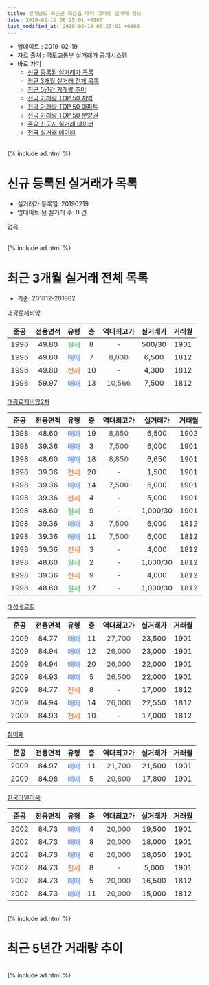 ```yaml
---
title: 전라남도 화순군 화순읍 대리 아파트 실거래 정보
date: 2019-02-19 06:25:01 +0900
last_modified_at: 2019-02-19 06:25:01 +0900
---
```


* 업데이트 : 2019-02-19
* 자료 출처 : [국토교통부 실거래가 공개시스템](http://rt.molit.go.kr)
* 바로 가기
    * [신규 등록된 실거래가 목록](#신규-등록된-실거래가-목록)
    * [최근 3개월 실거래 전체 목록](#최근-3개월-실거래-전체-목록)
    * [최근 5년간 거래량 추이](#최근-5년간-거래량-추이)
    * [전국 거래량 TOP 50 지역](https://ayogom.github.io/apt-trade-info/최근-3개월-전국에서-가장-거래가-많이-발생한-지역)
    * [전국 거래량 TOP 50 아파트](https://ayogom.github.io/apt-trade-info/최근-3개월-전국에서-가장-거래가-많이-발생한-아파트)
    * [전국 거래량 TOP 50 분양권](https://ayogom.github.io/apt-trade-info/최근-3개월-전국에서-가장-거래가-많이-발생한-분양권)
    * [주요 신도시 실거래 데이터](https://ayogom.github.io/apt-trade-info/주요-신도시)
    * [전국 실거래 데이터](https://ayogom.github.io/apt-trade-info/전국)
<br>
{% include ad.html %}
<br>

# 신규 등록된 실거래가 목록
* 실거래가 등록일: 20190219
* 업데이트 된 실거래 수: 0 건

없음

<br>
{% include ad.html %}
<br>

# 최근 3개월 실거래 전체 목록
* 기준: 201812-201902


[대광로제비앙](https://search.naver.com/search.naver?query=%EC%A0%84%EB%9D%BC%EB%82%A8%EB%8F%84+%ED%99%94%EC%88%9C%EA%B5%B0+%ED%99%94%EC%88%9C%EC%9D%8D+%EB%8C%80%EB%A6%AC+%EB%8C%80%EA%B4%91%EB%A1%9C%EC%A0%9C%EB%B9%84%EC%95%99)

|준공|전용면적|유형|층|역대최고가|실거래가|거래월|
|:---:|:---:|:---:|:---:|:---:|:---:|:---:|
|1996|49.80|<span style="color:#34a853">월세</span>|8|<span style="color:#444444">-</span>|500/30|1901|
|1996|49.80|<span style="color:#4285f3">매매</span>|7|<span style="color:#444444">8,830</span>|6,500|1812|
|1996|49.80|<span style="color:#ff5a00">전세</span>|10|<span style="color:#444444">-</span>|4,300|1812|
|1996|59.97|<span style="color:#4285f3">매매</span>|13|<span style="color:#444444">10,566</span>|7,500|1812|

[대광로제비앙2차](https://search.naver.com/search.naver?query=%EC%A0%84%EB%9D%BC%EB%82%A8%EB%8F%84+%ED%99%94%EC%88%9C%EA%B5%B0+%ED%99%94%EC%88%9C%EC%9D%8D+%EB%8C%80%EB%A6%AC+%EB%8C%80%EA%B4%91%EB%A1%9C%EC%A0%9C%EB%B9%84%EC%95%992%EC%B0%A8)

|준공|전용면적|유형|층|역대최고가|실거래가|거래월|
|:---:|:---:|:---:|:---:|:---:|:---:|:---:|
|1998|48.60|<span style="color:#4285f3">매매</span>|19|<span style="color:#444444">8,850</span>|6,500|1902|
|1998|39.36|<span style="color:#4285f3">매매</span>|3|<span style="color:#444444">7,500</span>|6,000|1901|
|1998|48.60|<span style="color:#4285f3">매매</span>|18|<span style="color:#444444">8,850</span>|6,650|1901|
|1998|39.36|<span style="color:#ff5a00">전세</span>|20|<span style="color:#444444">-</span>|1,500|1901|
|1998|39.36|<span style="color:#4285f3">매매</span>|14|<span style="color:#444444">7,500</span>|6,000|1901|
|1998|39.36|<span style="color:#ff5a00">전세</span>|4|<span style="color:#444444">-</span>|5,000|1901|
|1998|48.60|<span style="color:#34a853">월세</span>|9|<span style="color:#444444">-</span>|1,000/30|1901|
|1998|39.36|<span style="color:#4285f3">매매</span>|3|<span style="color:#444444">7,500</span>|6,000|1812|
|1998|39.36|<span style="color:#4285f3">매매</span>|11|<span style="color:#444444">7,500</span>|6,000|1812|
|1998|39.36|<span style="color:#ff5a00">전세</span>|3|<span style="color:#444444">-</span>|4,000|1812|
|1998|48.60|<span style="color:#34a853">월세</span>|2|<span style="color:#444444">-</span>|1,000/30|1812|
|1998|39.36|<span style="color:#ff5a00">전세</span>|9|<span style="color:#444444">-</span>|4,000|1812|
|1998|48.60|<span style="color:#34a853">월세</span>|17|<span style="color:#444444">-</span>|1,000/30|1812|

[대성베르힐](https://search.naver.com/search.naver?query=%EC%A0%84%EB%9D%BC%EB%82%A8%EB%8F%84+%ED%99%94%EC%88%9C%EA%B5%B0+%ED%99%94%EC%88%9C%EC%9D%8D+%EB%8C%80%EB%A6%AC+%EB%8C%80%EC%84%B1%EB%B2%A0%EB%A5%B4%ED%9E%90)

|준공|전용면적|유형|층|역대최고가|실거래가|거래월|
|:---:|:---:|:---:|:---:|:---:|:---:|:---:|
|2009|84.77|<span style="color:#4285f3">매매</span>|11|<span style="color:#444444">27,700</span>|23,500|1901|
|2009|84.94|<span style="color:#4285f3">매매</span>|12|<span style="color:#444444">26,000</span>|23,000|1901|
|2009|84.94|<span style="color:#4285f3">매매</span>|20|<span style="color:#444444">26,000</span>|22,000|1901|
|2009|84.93|<span style="color:#4285f3">매매</span>|5|<span style="color:#444444">26,500</span>|22,000|1901|
|2009|84.77|<span style="color:#ff5a00">전세</span>|8|<span style="color:#444444">-</span>|17,000|1812|
|2009|84.94|<span style="color:#4285f3">매매</span>|14|<span style="color:#444444">26,000</span>|22,550|1812|
|2009|84.93|<span style="color:#ff5a00">전세</span>|10|<span style="color:#444444">-</span>|17,000|1812|

[청미래](https://search.naver.com/search.naver?query=%EC%A0%84%EB%9D%BC%EB%82%A8%EB%8F%84+%ED%99%94%EC%88%9C%EA%B5%B0+%ED%99%94%EC%88%9C%EC%9D%8D+%EB%8C%80%EB%A6%AC+%EC%B2%AD%EB%AF%B8%EB%9E%98)

|준공|전용면적|유형|층|역대최고가|실거래가|거래월|
|:---:|:---:|:---:|:---:|:---:|:---:|:---:|
|2009|84.97|<span style="color:#4285f3">매매</span>|11|<span style="color:#444444">21,700</span>|21,500|1901|
|2009|84.98|<span style="color:#4285f3">매매</span>|5|<span style="color:#444444">20,800</span>|17,800|1901|

[한국아델리움](https://search.naver.com/search.naver?query=%EC%A0%84%EB%9D%BC%EB%82%A8%EB%8F%84+%ED%99%94%EC%88%9C%EA%B5%B0+%ED%99%94%EC%88%9C%EC%9D%8D+%EB%8C%80%EB%A6%AC+%ED%95%9C%EA%B5%AD%EC%95%84%EB%8D%B8%EB%A6%AC%EC%9B%80)

|준공|전용면적|유형|층|역대최고가|실거래가|거래월|
|:---:|:---:|:---:|:---:|:---:|:---:|:---:|
|2002|84.73|<span style="color:#4285f3">매매</span>|4|<span style="color:#444444">20,000</span>|19,500|1901|
|2002|84.73|<span style="color:#4285f3">매매</span>|8|<span style="color:#444444">20,000</span>|18,000|1901|
|2002|84.73|<span style="color:#4285f3">매매</span>|6|<span style="color:#444444">20,000</span>|18,050|1901|
|2002|84.73|<span style="color:#ff5a00">전세</span>|8|<span style="color:#444444">-</span>|5,000|1901|
|2002|84.73|<span style="color:#4285f3">매매</span>|5|<span style="color:#444444">20,000</span>|16,500|1812|
|2002|84.73|<span style="color:#4285f3">매매</span>|11|<span style="color:#444444">20,000</span>|15,000|1812|


<br>
{% include ad.html %}
<br>

# 최근 5년간 거래량 추이


<div style="width:100%;">
    <canvas id="deal_progress" height="200"></canvas>
</div>

<script>
new Chart(document.getElementById("deal_progress"), {
    type: 'line',
    data: {
        labels: ['201402','201403','201404','201405','201406','201407','201408','201409','201410','201411','201412','201501','201502','201503','201504','201505','201506','201507','201508','201509','201510','201511','201512','201601','201602','201603','201604','201605','201606','201607','201608','201609','201610','201611','201612','201701','201702','201703','201704','201705','201706','201707','201708','201709','201710','201711','201712','201801','201802','201803','201804','201805','201806','201807','201808','201809','201810','201811','201812','201901','201902'],
        datasets: [{
            label: '매매',
            pointRadius: 1,
            data: [26, 13, 15, 10, 17, 9, 14, 13, 31, 56, 30, 20, 23, 27, 64, 41, 7, 10, 10, 9, 37, 54, 28, 14, 19, 10, 21, 20, 14, 4, 9, 4, 8, 6, 7, 3, 7, 10, 11, 12, 15, 9, 12, 7, 10, 11, 8, 13, 4, 15, 13, 12, 10, 6, 10, 12, 14, 8, 7, 12, 1],
            borderColor: "rgba(255, 201, 14, 1)",
            backgroundColor: "rgba(255, 201, 14, 0.5)",
            fill: false,
            lineTension: 0
        },{
            label: '전월세',
            pointRadius: 1,
            data: [21, 14, 19, 13, 5, 12, 16, 8, 9, 13, 11, 12, 15, 15, 11, 14, 24, 23, 10, 12, 12, 15, 17, 16, 7, 14, 7, 13, 7, 3, 10, 9, 7, 6, 6, 7, 10, 8, 7, 9, 4, 12, 12, 5, 8, 6, 7, 9, 8, 5, 3, 8, 4, 4, 4, 8, 14, 4, 7, 5, 0],
            borderColor: "rgba(0, 141, 185, 1)",
            backgroundColor: "rgba(0, 141, 185, 0.5)",
            fill: false,
            lineTension: 0
        }
        ]
    },
    options: {
        responsive: true,
        title: {
            display: false
        },
        tooltips: {
            mode: 'index',
            intersect: false
        },
        hover: {
            mode: 'nearest',
            intersect: true
        },
        scales: {
            xAxes: [{
                display: true,
                scaleLabel: {
                    display: true,
                    labelString: '년/월'
                }
            }],
            yAxes: [{
                display: true,
                ticks: {
                    suggestedMin: 0,
                },
                scaleLabel: {
                    display: true,
                    labelString: '실거래 수'
                }
            }]
        }
    }
});

</script>


<br>
{% include ad.html %}
<br>

